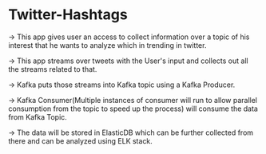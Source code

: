 # Twitter-Hashtags

-> This app gives user an access to collect information over a topic of his interest that he wants to analyze which in trending in twitter.

-> This app streams over tweets with the User's input and collects out all the streams related to that.

-> Kafka puts those streams into Kafka topic using a Kafka Producer.

-> Kafka Consumer(Multiple instances of consumer will run to allow parallel consumption from the topic to speed up the process) will consume the data from Kafka Topic.

-> The data will be stored in ElasticDB which can be further collected from there and can be analyzed using ELK stack.

